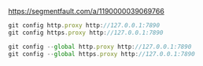 https://segmentfault.com/a/1190000039069766

```javascript
git config http.proxy http://127.0.0.1:7890
git config https.proxy http://127.0.0.1:7890
```



```javascript
git config --global http.proxy http://127.0.0.1:7890
git config --global https.proxy http://127.0.0.1:7890
```

